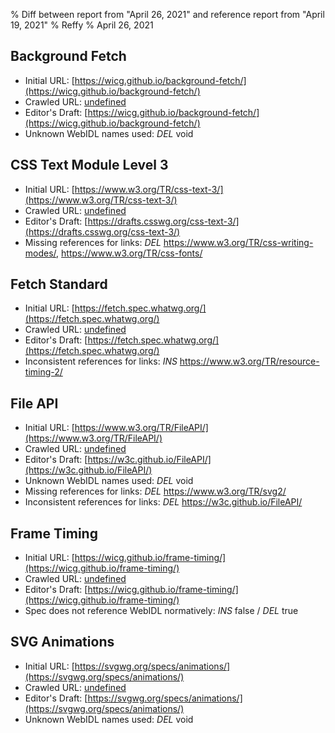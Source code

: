 % Diff between report from "April 26, 2021" and reference report from "April 19, 2021"
% Reffy
% April 26, 2021

## Background Fetch

- Initial URL: [https://wicg.github.io/background-fetch/](https://wicg.github.io/background-fetch/)
- Crawled URL: [undefined](undefined)
- Editor's Draft: [https://wicg.github.io/background-fetch/](https://wicg.github.io/background-fetch/)
- Unknown WebIDL names used: *DEL* void


## CSS Text Module Level 3

- Initial URL: [https://www.w3.org/TR/css-text-3/](https://www.w3.org/TR/css-text-3/)
- Crawled URL: [undefined](undefined)
- Editor's Draft: [https://drafts.csswg.org/css-text-3/](https://drafts.csswg.org/css-text-3/)
- Missing references for links: *DEL* https://www.w3.org/TR/css-writing-modes/, https://www.w3.org/TR/css-fonts/


## Fetch Standard

- Initial URL: [https://fetch.spec.whatwg.org/](https://fetch.spec.whatwg.org/)
- Crawled URL: [undefined](undefined)
- Editor's Draft: [https://fetch.spec.whatwg.org/](https://fetch.spec.whatwg.org/)
- Inconsistent references for links: *INS* https://www.w3.org/TR/resource-timing-2/


## File API

- Initial URL: [https://www.w3.org/TR/FileAPI/](https://www.w3.org/TR/FileAPI/)
- Crawled URL: [undefined](undefined)
- Editor's Draft: [https://w3c.github.io/FileAPI/](https://w3c.github.io/FileAPI/)
- Unknown WebIDL names used: *DEL* void
- Missing references for links: *DEL* https://www.w3.org/TR/svg2/
- Inconsistent references for links: *DEL* https://w3c.github.io/FileAPI/


## Frame Timing

- Initial URL: [https://wicg.github.io/frame-timing/](https://wicg.github.io/frame-timing/)
- Crawled URL: [undefined](undefined)
- Editor's Draft: [https://wicg.github.io/frame-timing/](https://wicg.github.io/frame-timing/)
- Spec does not reference WebIDL normatively: *INS* false / *DEL* true


## SVG Animations

- Initial URL: [https://svgwg.org/specs/animations/](https://svgwg.org/specs/animations/)
- Crawled URL: [undefined](undefined)
- Editor's Draft: [https://svgwg.org/specs/animations/](https://svgwg.org/specs/animations/)
- Unknown WebIDL names used: *DEL* void


